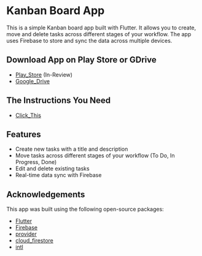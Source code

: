 # Kanban Board App
This is a simple Kanban board app built with Flutter. It allows you to create, move and delete tasks across different stages of your workflow. The app uses Firebase to store and sync the data across multiple devices.

## Download App on Play Store or GDrive
- [Play_Store]() (In-Review)
- [Google_Drive](https://drive.google.com/file/d/1YLTs2uD8Wsh0P9TU9pFJTweuUPyaqU6U/view?usp=share_link)

## The Instructions You Need
- [Click_This](https://docs.google.com/presentation/d/19JKzxl5b2iEK1WQn-EhGaF4aKBvcvWqkgloMIz5svOM/edit?usp=sharing)

## Features
- Create new tasks with a title and description
- Move tasks across different stages of your workflow (To Do, In Progress, Done)
- Edit and delete existing tasks
- Real-time data sync with Firebase

## Acknowledgements
This app was built using the following open-source packages:

- [Flutter](https://flutter.dev/)
- [Firebase](https://firebase.flutter.dev/)
- [provider](https://pub.dev/packages/provider)
- [cloud_firestore](https://pub.dev/packages/cloud_firestore)
- [intl](https://pub.dev/packages/intl)